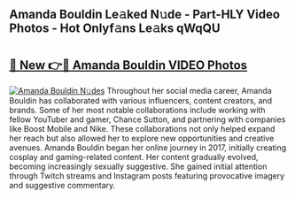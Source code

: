 ## Amanda Bouldin Le𝚊ked N𝚞de - Part-HLY Video Photos - Hot Onlyf𝚊ns Le𝚊ks qWqQU

# <h2><a href="http://ab40166.deff.icu/?id=Amanda+Bouldin">🔗 New 👉🔴 Amanda Bouldin VIDEO Photos</a></h2>

[![Amanda Bouldin N𝚞des](https://i.imgur.com/rIISA9y.gif)](http://ab40166.deff.icu/?id=Amanda+Bouldin)
Throughout her social media career, Amanda Bouldin has collaborated with various influencers, content creators, and brands. Some of her most notable collaborations include working with fellow YouTuber and gamer, Chance Sutton, and partnering with companies like Boost Mobile and Nike. These collaborations not only helped expand her reach but also allowed her to explore new opportunities and creative avenues. Amanda Bouldin began her online journey in 2017, initially creating cosplay and gaming-related content. Her content gradually evolved, becoming increasingly sexually suggestive. She gained initial attention through Twitch streams and Instagram posts featuring provocative imagery and suggestive commentary.
